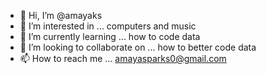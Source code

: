 - 👋 Hi, I’m @amayaks
- 👀 I’m interested in ... computers and music
- 🌱 I’m currently learning ... how to code data
- 💞️ I’m looking to collaborate on ... how to better code data
- 📫 How to reach me ... amayasparks0@gmail.com

<!---
amayaks/amayaks is a ✨ special ✨ repository because its `README.md` (this file) appears on your GitHub profile.
You can click the Preview link to take a look at your changes.
--->
